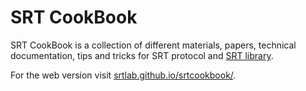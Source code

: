 # SRT CookBook

SRT CookBook is a collection of different materials, papers, technical documentation,
tips and tricks for SRT protocol and [SRT library](https://github.com/Haivision/srt).

For the web version visit [srtlab.github.io/srtcookbook/](https://srtlab.github.io/srtcookbook/).
